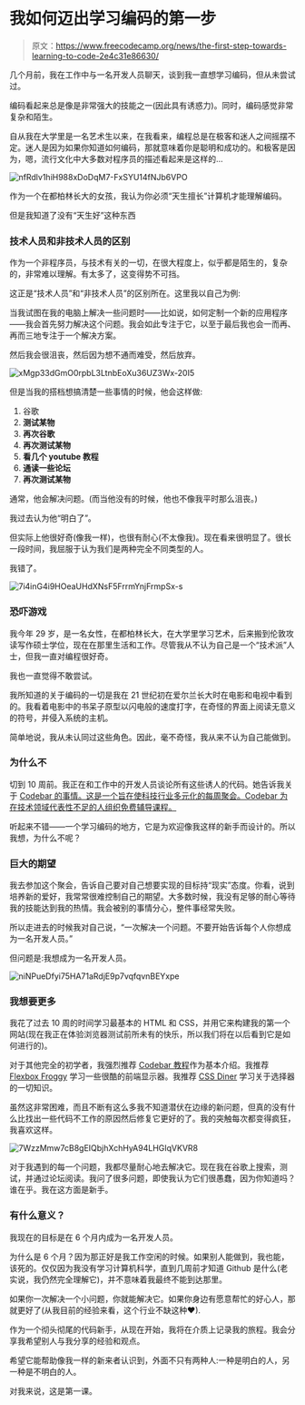 # 我如何迈出学习编码的第一步

> 原文：<https://www.freecodecamp.org/news/the-first-step-towards-learning-to-code-2e4c31e86630/>

几个月前，我在工作中与一名开发人员聊天，谈到我一直想学习编码，但从未尝试过。

编码看起来总是像是非常强大的技能之一(因此具有诱惑力)。同时，编码感觉非常复杂和陌生。

自从我在大学里是一名艺术生以来，在我看来，编程总是在极客和迷人之间摇摆不定。迷人是因为如果你知道如何编码，那就意味着你是聪明和成功的。和极客是因为，嗯，流行文化中大多数对程序员的描述看起来是这样的…

![nfRdlv1hiH988xDoDqM7-FxSYU14fNJb6VPO](img/f7526e98ff798be41eccefcc7ee911ff.png)

作为一个在都柏林长大的女孩，我认为你必须“天生擅长”计算机才能理解编码。

但是我知道了没有“天生好”这种东西

### 技术人员和非技术人员的区别

作为一个非程序员，与技术有关的一切，在很大程度上，似乎都是陌生的，复杂的，非常难以理解。有太多了，这变得势不可挡。

这正是“技术人员”和“非技术人员”的区别所在。这里我以自己为例:

当我试图在我的电脑上解决一些问题时——比如说，如何定制一个新的应用程序——我会首先努力解决这个问题。我会如此专注于它，以至于最后我也会一而再、再而三地专注于一个解决方案。

然后我会很沮丧，然后因为想不通而难受，然后放弃。

![xMgp33dGmO0rpbL3LtnbEoXu36UZ3Wx-20I5](img/9567c45cc4c1216ac685afef3d72f31b.png)

但是当我的搭档想搞清楚一些事情的时候，他会这样做:

1.  谷歌
2.  **测试某物**
3.  **再次谷歌**
4.  **再次测试某物**
5.  **看几个 youtube 教程**
6.  **通读一些论坛**
7.  **再次测试某物**

通常，他会解决问题。(而当他没有的时候，他也不像我平时那么沮丧。)

我过去认为他“明白了”。

但实际上他很好奇(像我一样)，也很有耐心(不太像我)。现在看来很明显了。很长一段时间，我屈服于认为我们是两种完全不同类型的人。

我错了。

![7i4inG4i9HOeaUHdXNsF5FrrmYnjFrmpSx-s](img/ee187a09e1b8629f4522e658552bd7ee.png)

### 恐吓游戏

我今年 29 岁，是一名女性，在都柏林长大，在大学里学习艺术，后来搬到伦敦攻读写作硕士学位，现在在那里生活和工作。尽管我从不认为自己是一个“技术派”人士，但我一直对编程很好奇。

我也一直觉得不敢尝试。

我所知道的关于编码的一切是我在 21 世纪初在爱尔兰长大时在电影和电视中看到的。我看着电影中的书呆子原型以闪电般的速度打字，在奇怪的界面上阅读无意义的符号，并侵入系统的主机。

简单地说，我从未认同过这些角色。因此，毫不奇怪，我从来不认为自己能做到。

### 为什么不

切到 10 周前。我正在和工作中的开发人员谈论所有这些诱人的代码。她告诉我关于 [Codebar 的事情。这是一个旨在使科技行业多元化的每周聚会。Codebar 为在技术领域代表性不足的人组织免费辅导课程。](http://www.codebar.io/)

听起来不错——一个学习编码的地方，它是为欢迎像我这样的新手而设计的。所以我想，为什么不呢？

### 巨大的期望

我去参加这个聚会，告诉自己要对自己想要实现的目标持“现实”态度。你看，说到培养新的爱好，我常常很难控制自己的期望。大多数时候，我没有足够的耐心等待我的技能达到我的热情。我会被别的事情分心，整件事经常失败。

所以走进去的时候我对自己说，“一次解决一个问题。不要开始告诉每个人你想成为一名开发人员。”

但问题是:我想成为一名开发人员。

![niNPueDfyi75HA71aRdjE9p7vqfqvnBEYxpe](img/e2cc48f74844ac4daacaa88d8ccbde0a.png)

### **我想要更多**

我花了过去 10 周的时间学习最基本的 HTML 和 CSS，并用它来构建我的第一个网站(现在我正在体验浏览器测试前所未有的快乐，所以我们将在以后看到它是如何进行的)。

对于其他完全的初学者，我强烈推荐 [Codebar 教程](http://tutorials.codebar.io/)作为基本介绍。我推荐 [Flexbox Froggy](https://flexboxfroggy.com/) 学习一些很酷的前端显示器。我推荐 [CSS Diner](https://flukeout.github.io/) 学习关于选择器的一切知识。

虽然这非常困难，而且不断有这么多我不知道潜伏在边缘的新问题，但真的没有什么比找出一些代码不工作的原因然后修复它更好的了。我的突触每次都变得疯狂，我喜欢这样。

![7WzzMmw7cB8gEIQbjhXchHyA94LHGIqVKVR8](img/66cfc81beb0ef3c48bb8522a559e2c53.png)

对于我遇到的每一个问题，我都尽量耐心地去解决它。现在我在谷歌上搜索，测试，并通过论坛阅读。我问了很多问题，即使我认为它们很愚蠢，因为你知道吗？谁在乎。我在这方面是新手。

### **有什么意义？**

我现在的目标是在 6 个月内成为一名开发人员。

为什么是 6 个月？因为那正好是我工作空闲的时候。如果别人能做到，我也能，该死的。仅仅因为我没有学习计算机科学，直到几周前才知道 Github 是什么(老实说，我仍然完全理解它)，并不意味着我最终不能到达那里。

如果你一次解决一个小问题，你就能解决它。如果你身边有愿意帮忙的好心人，那就更好了(从我目前的经验来看，这个行业不缺这种❤).

作为一个彻头彻尾的代码新手，从现在开始，我将在介质上记录我的旅程。我会分享我希望别人与我分享的经验和观点。

希望它能帮助像我一样的新来者认识到，外面不只有两种人:一种是明白的人，另一种是不明白的人。

对我来说，这是第一课。